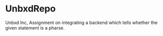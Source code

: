 # UnbxdRepo
Unbxd Inc, Assignment on integrating a backend which tells whether the given statement is a pharse.
